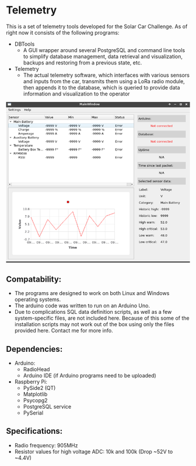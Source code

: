 # Telemetry

This is a set of telemetry tools developed for the Solar Car Challenge. As of right now it consists of the
following programs:
 
   - DBTools
       - A GUI wrapper around several PostgreSQL and command line tools to simplify database management, data retrieval and visualization, backups and restoring from a previous state, etc.
   - Telemetry
       - The actual telemetry software, which interfaces with various sensors and inputs from the car, transmits them using a LoRa radio module, then appends it to the database, which is queried to provide data information and visualization to the operator

![GUI in debug mode](visualizer.png)
       
Compatability:
   - 
   - The programs are designed to work on both Linux and Windows operating systems.
   - The arduino code was written to run on an Arduino Uno.
   - Due to complications SQL data definition scripts, as well as a few system-specific files, are not included here. Because of this some of the installation scripts may not work out of the box using only the files provided here. Contact me for more info.

Dependencies:
   -
   - Arduino:
       - RadioHead
       - Arduino IDE (if Arduino programs need to be uploaded)
   - Raspberry Pi:
       - PySide2 (QT)
       - Matplotlib
       - Psycopg2
       - PostgreSQL service
       - PySerial
           
Specifications:
   - 
   - Radio frequency: 905MHz
   - Resistor values for high voltage ADC: 10k and 100k (Drop ~52V to ~4.4V)
